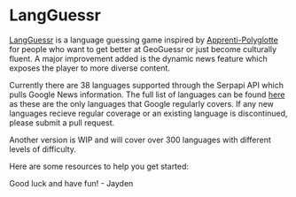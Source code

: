 # LangGuessr

[LangGuessr]() is a language guessing game inspired by [Apprenti-Polyglotte](https://quiz.apprenti-polyglotte.net/) for people who want to get better at GeoGuessr or just become culturally fluent. A major improvement added is the dynamic news feature which exposes the player to more diverse content.

Currently there are 38 languages supported through the Serpapi API which pulls Google News information. The full list of languages can be found [here](langguessr/app/Data/languages_cut.json) as these are the only languages that Google regularly covers. If any new languages recieve regular coverage or an existing language is discontinued, please submit a pull request.

Another version is WIP and will cover over 300 languages with different levels of difficulty.

Here are some resources to help you get started:


Good luck and have fun! - Jayden